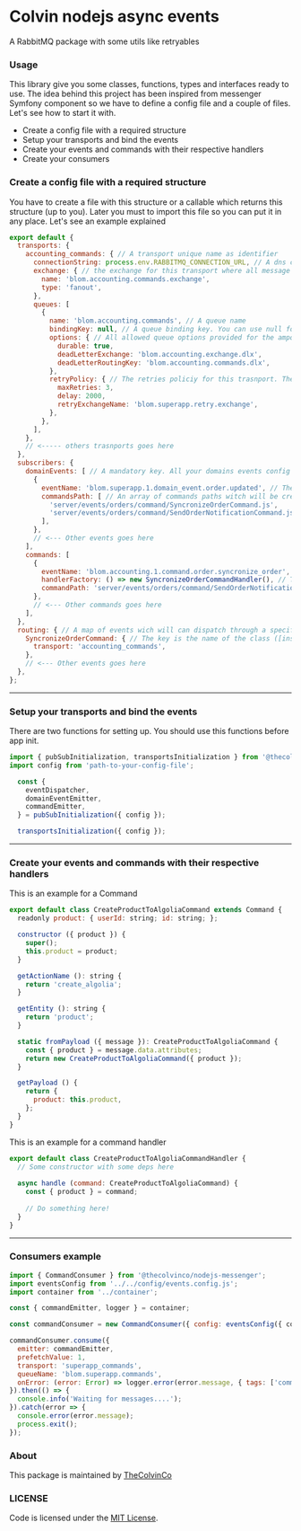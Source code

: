 # Colvin nodejs async events

A RabbitMQ package with some utils like retryables

### Usage

This library give you some classes, functions, types and interfaces ready to use. The idea behind this project has been inspired from messenger Symfony component so we have to define a config file and a couple of files. Let's see how to start it with.
 
* Create a config file with a required structure
* Setup your transports and bind the events
* Create your events and commands with their respective handlers
* Create your consumers

### Create a config file with a required structure
You have to create a file with this structure or a callable which returns this structure (up to you). Later you must to import this file so you can put it in any place. Let's see an example explained

```js
export default {
  transports: {
    accounting_commands: { // A transport unique name as identifier
      connectionString: process.env.RABBITMQ_CONNECTION_URL, // A dns connection string like --> amqp://rabbitmq:rabbitmq@rabbitmq-blom:5672
      exchange: { // the exchange for this transport where all message will be send it
        name: 'blom.accounting.commands.exchange', 
        type: 'fanout',
      },
      queues: [ 
        {
          name: 'blom.accounting.commands', // A queue name
          bindingKey: null, // A queue binding key. You can use null for fanout exchanges or wildcard string for topic ones
          options: { // All allowed queue options provided for the ampq node lib
            durable: true,
            deadLetterExchange: 'blom.accounting.exchange.dlx',
            deadLetterRoutingKey: 'blom.accounting.commands.dlx',
          },
          retryPolicy: { // The retries policiy for this trasnport. The retries will be try in a exponential way (firstly in 2s, secondly in 4s, lastly in 6s)
            maxRetries: 3,
            delay: 2000,
            retryExchangeName: 'blom.superapp.retry.exchange',
          },
        },
      ],
    },
    // <----- others trasnports goes here
  },
  subscribers: {
    domainEvents: [ // A mandatory key. All your domains events config goes under it
      {
        eventName: 'blom.superapp.1.domain_event.order.updated', // The event which the built-in domain events subscribers will subscribe it
        commandsPath: [ // An array of commands paths witch will be created and dispached. These events (in this case commands) must implement the EventInterface
          'server/events/orders/command/SyncronizeOrderCommand.js',
          'server/events/orders/command/SendOrderNotificationCommand.js',
        ],
      },
      // <--- Other events goes here
    ],
    commands: [
      {
        eventName: 'blom.accounting.1.command.order.syncronize_order', // The event which the built-in command subscribers will subscribe it
        handlerFactory: () => new SyncronizeOrderCommandHandler(), // The handler which will be invoke passing their Command as argument
        commandPath: 'server/events/orders/command/SendOrderNotificationCommand.js' // The command path
      },
      // <--- Other commands goes here
    ],
  },
  routing: { // A map of events wich will can dispatch through a specific transports
    SyncronizeOrderCommand: { // The key is the name of the class ([instance].constructor.name)
      transport: 'accounting_commands',
    },
    // <--- Other events goes here
  },
};

```
---
### Setup your transports and bind the events
There are two functions for setting up. You should use this functions before app init.
```js
import { pubSubInitialization, transportsInitialization } from '@thecolvinco/nodejs-messenger';
import config from 'path-to-your-config-file';

  const {
    eventDispatcher,
    domainEventEmitter,
    commandEmitter,
  } = pubSubInitialization({ config });

  transportsInitialization({ config });

```
---
### Create your events and commands with their respective handlers
This is an example for a Command
```js
export default class CreateProductToAlgoliaCommand extends Command {
  readonly product: { userId: string; id: string; };

  constructor ({ product }) {
    super();
    this.product = product;
  }

  getActionName (): string {
    return 'create_algolia';
  }

  getEntity (): string {
    return 'product';
  }

  static fromPayload ({ message }): CreateProductToAlgoliaCommand {
    const { product } = message.data.attributes;
    return new CreateProductToAlgoliaCommand({ product });
  }

  getPayload () {
    return {
      product: this.product,
    };
  }
}

```
This is an example for a command handler
```js
export default class CreateProductToAlgoliaCommandHandler {
  // Some constructor with some deps here
  
  async handle (command: CreateProductToAlgoliaCommand) {
    const { product } = command;
    
    // Do something here!
  }
}

```
---
### Consumers example
```js
import { CommandConsumer } from '@thecolvinco/nodejs-messenger';
import eventsConfig from '../../config/events.config.js';
import container from '../container';

const { commandEmitter, logger } = container;

const commandConsumer = new CommandConsumer({ config: eventsConfig({ container }) });

commandConsumer.consume({
  emitter: commandEmitter,
  prefetchValue: 1,
  transport: 'superapp_commands',
  queueName: 'blom.superapp.commands',
  onError: (error: Error) => logger.error(error.message, { tags: ['commands-consumer'] }),
}).then(() => {
  console.info('Waiting for messages....');
}).catch(error => {
  console.error(error.message);
  process.exit();
});


```
### About

This package is maintained by [TheColvinCo](https://www.thecolvinco.com)

### LICENSE

Code is licensed under the [MIT License](./LICENSE).

